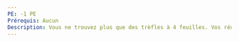```yaml
---
PE: -1 PE
Prérequis: Aucun
Description: Vous ne trouvez plus que des trèfles à 4 feuilles. Vos réussites critiques surviennent désormais sur un 19 ou un 20.
---
```

